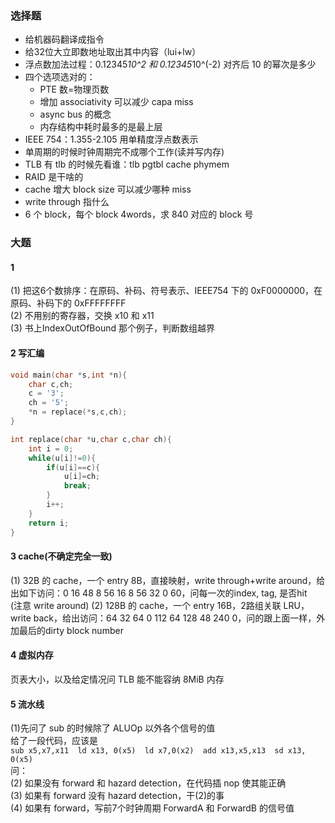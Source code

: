 
### 选择题
- 给机器码翻译成指令
- 给32位大立即数地址取出其中内容（lui+lw）
- 浮点数加法过程：0.12345*10^2 和 0.12345*10^(-2) 对齐后 10 的幂次是多少
- 四个选项选对的：
   - PTE 数=物理页数
   - 增加 associativity 可以减少 capa miss
   - async bus 的概念
   - 内存结构中耗时最多的是最上层
- IEEE 754：1.355-2.105 用单精度浮点数表示
- 单周期的时候时钟周期完不成哪个工作(读并写内存)
- TLB 有 tlb 的时候先看谁：tlb pgtbl cache phymem
- RAID 是干啥的
- cache 增大 block size 可以减少哪种 miss
- write through 指什么
- 6 个 block，每个 block 4words，求 840 对应的 block 号


### 大题

#### 1
(1) 把这6个数排序：在原码、补码、符号表示、IEEE754 下的 0xF0000000，在原码、补码下的 0xFFFFFFFF<br />(2) 不用别的寄存器，交换 x10 和 x11<br />(3) 书上IndexOutOfBound 那个例子，判断数组越界


#### 2 写汇编
```c
void main(char *s,int *n){
    char c,ch;
    c = '3';
    ch = '5';
    *n = replace(*s,c,ch);
}

int replace(char *u,char c,char ch){
    int i = 0;
    while(u[i]!=0){
        if(u[i]==c){
            u[i]=ch;
            break;
        }
        i++;
    }
    return i;
}
```

#### 3 cache(不确定完全一致)
(1) 32B 的 cache，一个 entry 8B，直接映射，write through+write around，给出如下访问：0 16 48 8 56 16 8 56 32 0 60，问每一次的index, tag, 是否hit<br />(注意 write around)
(2) 128B 的 cache，一个 entry 16B，2路组关联 LRU，write back，给出访问：64 32 64 0 112 64 128 48 240 0，问的跟上面一样，外加最后的dirty block number


#### 4 虚拟内存
页表大小，以及给定情况问 TLB 能不能容纳 8MiB 内存


#### 5 流水线
(1)先问了 sub 的时候除了 ALUOp 以外各个信号的值<br />给了一段代码，应该是<br />`sub x5,x7,x11  ld x13, 0(x5)  ld x7,0(x2)  add x13,x5,x13  sd x13, 0(x5)`<br />问：<br />(2) 如果没有 forward 和 hazard detection，在代码插 nop 使其能正确<br />(3) 如果有 forward 没有 hazard detection，干(2)的事<br />(4) 如果有 forward，写前7个时钟周期 ForwardA 和 ForwardB 的信号值
